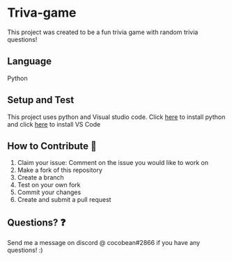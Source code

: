 # Triva-game
 This project was created to be a fun trivia game with random trivia questions!

## Language
Python

## Setup and Test
This project uses python and Visual studio code. 
Click [here](https://www.python.org/) to install python and click [here](https://code.visualstudio.com/) to install VS Code

## How to Contribute 🧐
1. Claim your issue: Comment on the issue you would like to work on
2. Make a fork of this repository 
3. Create a branch
4. Test on your own fork
5. Commit your changes
6. Create and submit a pull request

## Questions? ❓
Send me a message on discord @ cocobean#2866 if you have any questions! :) 
